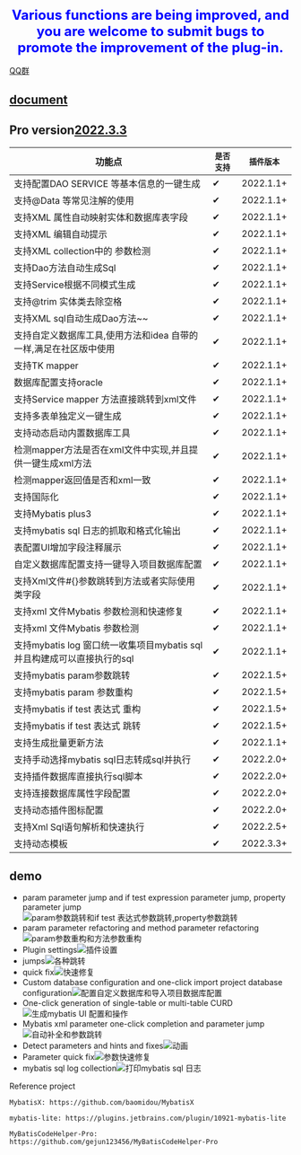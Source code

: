 ### <center><font color=blue size=5>Various functions are being improved, and you are welcome to submit bugs to promote the improvement of the plug-in.</font></center>
[QQ群](https://qm.qq.com/cgi-bin/qm/qr?k=2OxKmoCNOEY3KmfvWENscQmAwpKfkfR2&jump_from=webapi)
## [document](https://mbtsp.github.io/mybatisSmartCodeHelp/)
## Pro version[2022.3.3](https://plugins.jetbrains.com/plugin/18389-mybatis-smart-code-help-pro/versions) 
| 功能点                                              | ``是否支持`` | ``插件版本``  |
|--------------------------------------------------|----------|-----------|
| 支持配置DAO SERVICE 等基本信息的一键生成                       | ✔        | 2022.1.1+ |
| 支持@Data 等常见注解的使用                                 | ✔        | 2022.1.1+ |
| 支持XML 属性自动映射实体和数据库表字段                            | ✔        | 2022.1.1+ |
| 支持XML 编辑自动提示                                     | ✔        | 2022.1.1+ |
| 支持XML collection中的 参数检测                          | ✔        | 2022.1.1+ |
| 支持Dao方法自动生成Sql                                   | ✔        | 2022.1.1+ |
| 支持Service根据不同模式生成                                | ✔        | 2022.1.1+ |
| 支持@trim 实体类去除空格                                  | ✔        | 2022.1.1+ |
| 支持XML sql自动生成Dao方法~~                             | ✔        | 2022.1.1+ |
| 支持自定义数据库工具,使用方法和idea 自带的一样,满足在社区版中使用             | ✔        | 2022.1.1+ |
| 支持TK mapper                                      | ✔        | 2022.1.1+ |
| 数据库配置支持oracle                                    | ✔        | 2022.1.1+ |
| 支持Service mapper 方法直接跳转到xml文件                    | ✔        | 2022.1.1+ |
| 支持多表单独定义一键生成                                     | ✔        | 2022.1.1+ |
| 支持动态启动内置数据库工具                                    | ✔        | 2022.1.1+ |
| 检测mapper方法是否在xml文件中实现,并且提供一键生成xml方法              | ✔        | 2022.1.1+ |
| 检测mapper返回值是否和xml一致                              | ✔        | 2022.1.1+ |
| 支持国际化                                            | ✔        | 2022.1.1+ |
| 支持Mybatis plus3                                  | ✔        | 2022.1.1+ |
| 支持mybatis sql 日志的抓取和格式化输出                        | ✔        | 2022.1.1+ |
| 表配置UI增加字段注释展示                                    | ✔        | 2022.1.1+ |
| 自定义数据库配置支持一键导入项目数据库配置                            | ✔        | 2022.1.1+ |
| 支持Xml文件#{}参数跳转到方法或者实际使用类字段                       | ✔        | 2022.1.1+ |
| 支持xml 文件Mybatis 参数检测和快速修复                        | ✔        | 2022.1.1+ |
| 支持xml 文件Mybatis 参数检测                             | ✔        | 2022.1.1+ |
| 支持mybatis log 窗口统一收集项目mybatis sql并且构建成可以直接执行的sql | ✔        | 2022.1.1+ |
| 支持mybatis param参数跳转                              | ✔        | 2022.1.5+ |
| 支持mybatis param 参数重构                             | ✔        | 2022.1.5+ |
| 支持mybatis if test 表达式 重构                         | ✔        | 2022.1.5+ |
| 支持mybatis if test 表达式 跳转                         | ✔        | 2022.1.5+ |
| 支持生成批量更新方法                                       | ✔        | 2022.1.1+ |
| 支持手动选择mybatis sql日志转成sql并执行                      | ✔        | 2022.2.0+ |
| 支持插件数据库直接执行sql脚本                                 | ✔        | 2022.2.0+ |
| 支持连接数据库属性字段配置                                    | ✔        | 2022.2.0+ |
| 支持动态插件图标配置                                       | ✔        | 2022.2.0+ |
| 支持Xml Sql语句解析和快速执行                               | ✔        | 2022.2.5+ |
| 支持动态模板                                                |✔          |2022.3.3+|
## demo
- param parameter jump and if test expression parameter jump, property parameter jump![param参数跳转和if test 表达式参数跳转,property参数跳转](https://user-images.githubusercontent.com/31949635/160225943-b11b97dc-6a84-445d-a6b4-93e50b68dbe6.gif)
- param parameter refactoring and method parameter refactoring![param参数重构和方法参数重构](https://user-images.githubusercontent.com/31949635/160225979-6d78960a-80d4-438d-b0e8-960720adb05c.gif)
- Plugin settings![插件设置](https://user-images.githubusercontent.com/31949635/154419374-81726a9f-d411-424c-9785-aff768b761f2.gif)
- jumps![各种跳转](https://user-images.githubusercontent.com/31949635/154419392-3d6c0f04-111c-49dd-a032-ed5bb8d74d53.gif)
- quick fix![快速修复](https://user-images.githubusercontent.com/31949635/154419490-2fcdfbba-f289-4152-a790-22875fc446f5.gif)
- Custom database configuration and one-click import project database configuration![配置自定义数据库和导入项目数据库配置](https://user-images.githubusercontent.com/31949635/154419550-070db2d8-b159-4a33-8d93-fec1d2975df6.gif)
- One-click generation of single-table or multi-table CURD![生成mybatis UI 配置和操作](https://user-images.githubusercontent.com/31949635/154419631-cc87752d-128b-4bb7-8dc4-ef8ef7ac43a7.gif)
- Mybatis xml parameter one-click completion and parameter jump![自动补全和参数跳转](https://user-images.githubusercontent.com/31949635/154419688-4fe6bc14-d991-433a-9018-b7c667968785.gif)
- Detect parameters and hints and fixes![动画](https://user-images.githubusercontent.com/31949635/151687957-63e8e956-7738-49e2-a48b-1d6b29bcec18.gif)
- Parameter quick fix![参数快速修复](https://user-images.githubusercontent.com/31949635/154419332-ae875668-c780-4fb2-8522-8322bda79beb.gif)
- mybatis sql log collection![打印mybatis sql 日志](https://user-images.githubusercontent.com/31949635/154420591-984ee8a8-515f-4cda-bfc9-77d14978f1e6.gif)

Reference project

    MybatisX: https://github.com/baomidou/MybatisX
   
    mybatis-lite: https://plugins.jetbrains.com/plugin/10921-mybatis-lite
   
    MyBatisCodeHelper-Pro: https://github.com/gejun123456/MyBatisCodeHelper-Pro
